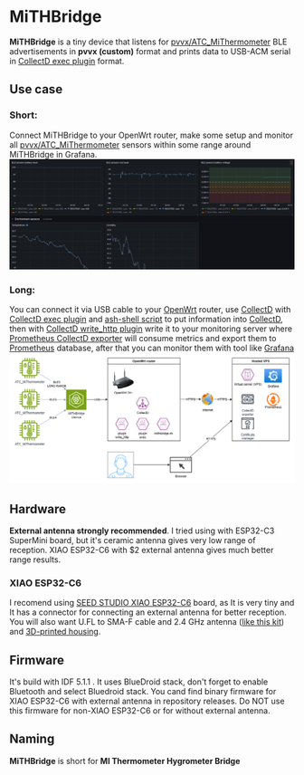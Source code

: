 # MiTHBridge

**MiTHBridge** is a tiny device that listens for [pvvx/ATC_MiThermometer](https://github.com/pvvx/ATC_MiThermometer) BLE advertisements in **pvvx (custom)** format and prints data to USB-ACM serial in [CollectD exec plugin](https://collectd.org/documentation/manpages/collectd-exec.html) format. 

## Use case

### Short:
Connect MiTHBridge to your OpenWrt router, make some setup and monitor all [pvvx/ATC_MiThermometer](https://github.com/pvvx/ATC_MiThermometer) sensors within some range around MiTHBridge in Grafana.
![Grafana BLE sensors example dashboard](./doc/grafana_example.png)

### Long:
You can connect it via USB cable to your [OpenWrt](https://openwrt.org/) router, use [CollectD](https://collectd.org) with [CollectD exec plugin](https://collectd.org/documentation/manpages/collectd-exec.html) and [ash-shell script](doc/collectd_openwert_esp32c6.md) to put information into [CollectD](https://collectd.org), then with [CollectD write_http plugin](https://collectd.org/documentation/manpages/collectd.conf.html) write it to your monitoring server where [Prometheus CollectD exporter](https://github.com/prometheus/collectd_exporter) will consume metrics and export them to [Prometheus](https://prometheus.io/) database, after that you can monitor them with tool like [Grafana](https://grafana.com/)
![Full Grafana scheme](./doc/mithbridge_grafana_scheme.drawio.png)

## Hardware

**External antenna strongly recommended**. I tried using with ESP32-C3 SuperMini board, but it's ceramic antenna gives very low range of reception. XIAO ESP32-C6 with $2 external antenna gives much better range results.

### XIAO ESP32-C6

I recomend using [SEED STUDIO XIAO ESP32-C6](https://www.seeedstudio.com/Seeed-Studio-XIAO-ESP32C6-p-5884.html) board, as It is very tiny and It has a connector for connecting an external antenna for better reception. You will also want U.FL to SMA-F cable and 2.4 GHz antenna ([like this kit](https://www.seeedstudio.com/2-4GHz-2-81dBi-Antenna-for-XIAO-ESP32C3-p-5475.html)) and [3D-printed housing](housing/README.md).

## Firmware

It's build with IDF 5.1.1 . It uses BlueDroid stack, don't forget to enable Bluetooth and select Bluedroid stack.
You cand find binary firmware for XIAO ESP32-C6 with external antenna in repository releases. Do NOT use this firmware for non-XIAO ESP32-C6 or for without external antenna.

## Naming

**MiTHBridge** is short for **MI Thermometer Hygrometer Bridge**